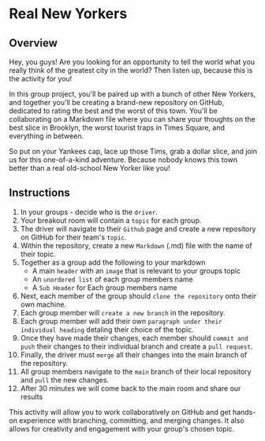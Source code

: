 # Real New Yorkers 

## Overview

Hey, you guys! Are you looking for an opportunity to tell the world what you really think of the greatest city in the world? Then listen up, because this is the activity for you!

In this group project, you'll be paired up with a bunch of other New Yorkers, and together you'll be creating a brand-new repository on GitHub, dedicated to rating the best and the worst of this town. You'll be collaborating on a Markdown file where you can share your thoughts on the best slice in Brooklyn, the worst tourist traps in Times Square, and everything in between.

So put on your Yankees cap, lace up those Tims, grab a dollar slice, and join us for this one-of-a-kind adventure. Because nobody knows this town better than a real old-school New Yorker like you!

## Instructions

1. In your groups - decide who is the `driver`.
2. Your breakout room will contain a `topic` for each group.  
2. The driver will navigate to their `Github` page and create a new repository on GitHub for their team's `topic`.
4. Within the repository, create a new `Markdown` (.md) file with the name of their topic.
5. Together as a group add the following to your markdown
    * A main `header` with an `image` that is relevant to your groups topic
    * An `unordered list` of each group members name
    * A `Sub Header` for Each group members name
6. Next, each member of the group should `clone the repository` onto their own machine.
7. Each group member will `create a new branch` in the repository.
8. Each group member will add their own `paragraph under their individual heading` detaling their choice of the topic.
9. Once they have made their changes, each member should `commit and push` their changes to their individual branch and create a `pull request`.
10. Finally, the driver must `merge` all their changes into the main branch of the repository.
11.  All group members navigate to the `main` branch of their local repository and `pull` the new changes.
12. After 30 minutes we will come back to the main room and share our results

This activity will allow you to work collaboratively on GitHub and get hands-on experience with branching, committing, and merging changes. It also allows for creativity and engagement with your group's chosen topic.
